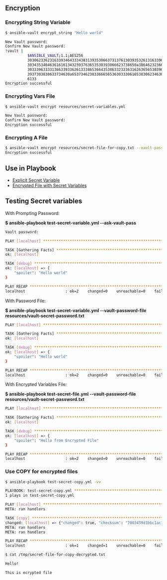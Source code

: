 ## Encryption

### Encrypting String Variable

```sh
$ ansible-vault encrypt_string "Hello world"
```
```sh
New Vault password:
Confirm New Vault password:
!vault |
          $ANSIBLE_VAULT;1.1;AES256
          30306233623163393464333438313935306637313761303935326131633961373030643164373936
          3034353464636161613432393763653530393066623738650a386462323663333962646231383666
          30333963333136633933626133386536643538633232363162636565303963633934303130303131
          3937303838633734630a653734623833666565363033306165383062346364313134346562636366
          6133
Encryption successful
```

### Encrypting Vars File

```sh
$ ansible-vault encrypt resources/secret-variables.yml
```
```sh
New Vault password:
Confirm New Vault password:
Encryption successful
```

### Encrypting A File
```sh
$ ansible-vault encrypt resources/secret-file-for-copy.txt --vault-password-file=resources/vault-secret-password.txt
Encryption successful
```


## Use in Playbook
- [Explicit Secret Variable](test-secret-variable.yml#L5)
- [Encrypted File with Secret Variables](test-secret-file.yml#L5)

## Testing Secret variables

With Prompting Password:

**$ ansible-playbook test-secret-variable.yml --ask-vault-pass**
```sh
Vault password:

PLAY [localhost] **********************************************************

TASK [Gathering Facts] ****************************************************
ok: [localhost]

TASK [debug] **************************************************************
ok: [localhost] => {
    "spoiler": "Hello world"
}

PLAY RECAP ****************************************************************
localhost                  : ok=2    changed=0    unreachable=0    failed=0
```

With Password File:

**$ ansible-playbook test-secret-variable.yml --vault-password-file resources/vault-secret-password.txt**
```sh
PLAY [localhost] **********************************************************

TASK [Gathering Facts] ****************************************************
ok: [localhost]

TASK [debug] **************************************************************
ok: [localhost] => {
    "spoiler": "Hello world"
}

PLAY RECAP ****************************************************************
localhost                  : ok=2    changed=0    unreachable=0    failed=0
```

With Encrypted Variables File:

**$ ansible-playbook test-secret-file.yml --vault-password-file resources/vault-secret-password.txt**
```sh
PLAY [localhost] **********************************************************

TASK [Gathering Facts] ****************************************************
ok: [localhost]

TASK [debug] **************************************************************
ok: [localhost] => {
    "spoiler": "Hello from Encrypted File"
}

PLAY RECAP ****************************************************************
localhost                  : ok=2    changed=0    unreachable=0    failed=0
```

### Use COPY for encrypted files

```sh
$ ansible-playbook test-secret-copy.yml -vv
```
```sh
PLAYBOOK: test-secret-copy.yml ********************************************
1 plays in test-secret-copy.yml

PLAY [localhost] **********************************************************
META: ran handlers

TASK [copy] ***************************************************************
changed: [localhost] => {"changed": true, "checksum": "7003459d1bbc1ac15e0fee955a9afbda740eb9fa", "dest": "/tmp/secret-file-for-copy-decrypted.txt", "gid": 20, "group": "staff", "md5sum": "a7e72fe96d174f4efc928f40cb98c905", "mode": "0644", "owner": "sbeliakou", "size": 31, "src": "/Users/sbeliakou/.ansible/tmp/ansible-tmp-1498151848.88-63302319730905/source", "state": "file", "uid": 501}
META: ran handlers
META: ran handlers

PLAY RECAP ****************************************************************
localhost                  : ok=1    changed=1    unreachable=0    failed=0
```
```sh
$ cat /tmp/secret-file-for-copy-decrypted.txt
```
```sh
Hello!

This is ecrypted file
```